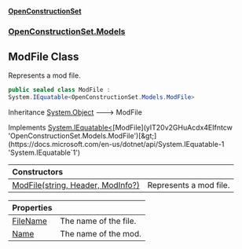 #### [OpenConstructionSet](index 'index')
### [OpenConstructionSet.Models](index#OpenConstructionSet_Models 'OpenConstructionSet.Models')
## ModFile Class
Represents a mod file.  
```csharp
public sealed class ModFile :
System.IEquatable<OpenConstructionSet.Models.ModFile>
```

Inheritance [System.Object](https://docs.microsoft.com/en-us/dotnet/api/System.Object 'System.Object') &#129106; ModFile  

Implements [System.IEquatable&lt;](https://docs.microsoft.com/en-us/dotnet/api/System.IEquatable-1 'System.IEquatable`1')[ModFile](yIT20v2GHuAcdx4EIfntcw 'OpenConstructionSet.Models.ModFile')[&gt;](https://docs.microsoft.com/en-us/dotnet/api/System.IEquatable-1 'System.IEquatable`1')  

| Constructors | |
| :--- | :--- |
| [ModFile(string, Header, ModInfo?)](xGThZTnhuKziSy+SYY6Dgw 'OpenConstructionSet.Models.ModFile.ModFile(string, OpenConstructionSet.Models.Header, OpenConstructionSet.Models.ModInfo?)') | Represents a mod file.<br/> |

| Properties | |
| :--- | :--- |
| [FileName](0yR9+QHikEmkGk9x9kpsyg 'OpenConstructionSet.Models.ModFile.FileName') | The name of the file.<br/> |
| [Name](OtKT4_qmYbNUZAxH78QbaQ 'OpenConstructionSet.Models.ModFile.Name') | The name of the mod.<br/> |
